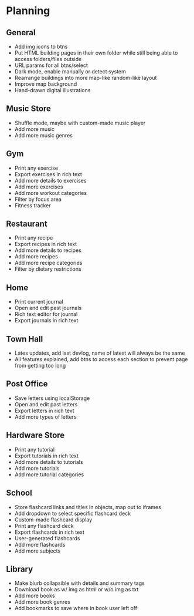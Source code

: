 # Planning

## General
- Add img icons to btns
- Put HTML building pages in their own folder while still being able to access folders/files outside
- URL params for all btns/select
- Dark mode, enable manually or detect system
- Rearrange buildings into more map-like random-like layout
- Improve map background
- Hand-drawn digital illustrations

## Music Store
- Shuffle mode, maybe with custom-made music player
- Add more music
- Add more music genres

## Gym
- Print any exercise
- Export exercises in rich text
- Add more details to exercises
- Add more exercises
- Add more workout categories
- Filter by focus area
- Fitness tracker

## Restaurant
- Print any recipe
- Export recipes in rich text
- Add more details to recipes
- Add more recipes
- Add more recipe categories
- Filter by dietary restrictions

## Home
- Print current journal
- Open and edit past journals
- Rich text editor for journal
- Export journals in rich text

## Town Hall
- Lates updates, add last devlog, name of latest will always be the same
- All features explained, add btns to access each section to prevent page from getting too long

## Post Office
- Save letters using localStorage
- Open and edit past letters
- Export letters in rich text
- Add more types of letters

## Hardware Store
- Print any tutorial
- Export tutorials in rich text
- Add more details to tutorials
- Add more tutorials
- Add more tutorial categories

## School
- Store flashcard links and titles in objects, map out to iframes
- Add dropdown to select specific flashcard deck
- Custom-made flashcard display
- Print any flashcard deck
- Export flashcards in rich text
- User-generated flashcards
- Add more flashcards
- Add more subjects

## Library
- Make blurb collapsible with details and summary tags
- Download book as w/ img as html or w/o img as txt
- Add more books
- Add more book genres
- Add bookmarks to save where in book user left off